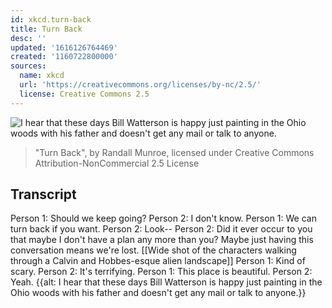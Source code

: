 ```yaml
---
id: xkcd.turn-back
title: Turn Back
desc: ''
updated: '1616126764469'
created: '1160722800000'
sources:
  name: xkcd
  url: 'https://creativecommons.org/licenses/by-nc/2.5/'
  license: Creative Commons 2.5
---
```

![I hear that these days Bill Watterson is happy just painting in the Ohio woods with his father and doesn't get any mail or talk to anyone.](https://imgs.xkcd.com/comics/turn_back.png)
> "Turn Back", by Randall Munroe, licensed under Creative Commons Attribution-NonCommercial 2.5 License

## Transcript
Person 1: Should we keep going?
Person 2: I don't know.
Person 1: We can turn back if you want.
Person 2: Look--
Person 2: Did it ever occur to you that maybe I don't have a plan any more than you?  Maybe just having this conversation means we're lost.
[[Wide shot of the characters walking through a Calvin and Hobbes-esque alien landscape]]
Person 1: Kind of scary.
Person 2: It's terrifying.
Person 1: This place is beautiful.
Person 2: Yeah.
{{alt: I hear that these days Bill Watterson is happy just painting in the Ohio woods with his father and doesn't get any mail or talk to anyone.}}
